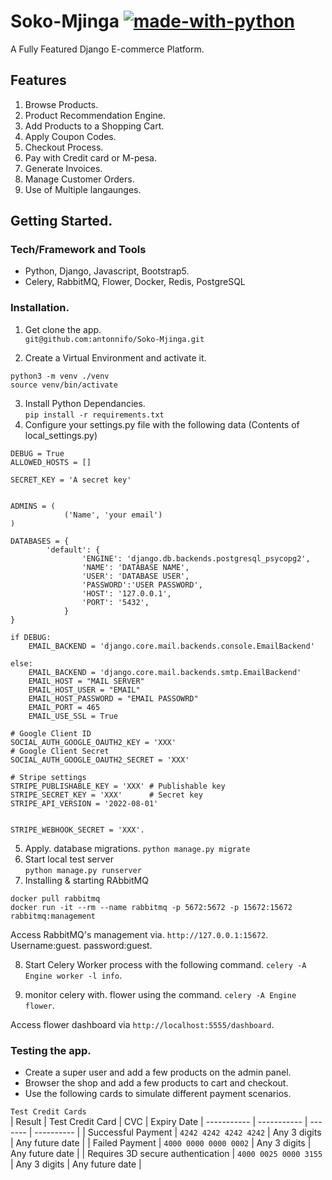 # Soko-Mjinga [![made-with-python](https://img.shields.io/badge/Made%20with-Python-1f425f.svg)](https://www.python.org/) 
A Fully Featured Django  E-commerce Platform. 

## Features
1. Browse Products.
2. Product Recommendation Engine. 
3. Add Products to a Shopping Cart. 
4. Apply Coupon Codes.  
5. Checkout Process.
6. Pay with Credit card or M-pesa. 
7. Generate Invoices. 
8. Manage Customer Orders. 
9. Use of Multiple langaunges. 

## Getting Started. 
### Tech/Framework and Tools  
- Python, Django, Javascript, Bootstrap5.  
- Celery, RabbitMQ, Flower, Docker, Redis, PostgreSQL

### Installation. 
1. Get clone the app.  
`git@github.com:antonnifo/Soko-Mjinga.git`  

2. Create a Virtual Environment and activate it.  

``` 
python3 -m venv ./venv 
source venv/bin/activate 
```
3. Install Python Dependancies.  
`pip install -r requirements.txt`
4. Configure your settings.py file with the following data (Contents of local_settings.py)

```
DEBUG = True
ALLOWED_HOSTS = []

SECRET_KEY = 'A secret key'


ADMINS = (
            ('Name', 'your email')
)

DATABASES = {
        'default': {
                'ENGINE': 'django.db.backends.postgresql_psycopg2',
                'NAME': 'DATABASE NAME',
                'USER': 'DATABASE USER',
                'PASSWORD':'USER PASSWORD',
                'HOST': '127.0.0.1',
                'PORT': '5432',
            }
}

if DEBUG:
    EMAIL_BACKEND = 'django.core.mail.backends.console.EmailBackend'

else:    
    EMAIL_BACKEND = 'django.core.mail.backends.smtp.EmailBackend' 
    EMAIL_HOST = "MAIL SERVER"
    EMAIL_HOST_USER = "EMAIL"
    EMAIL_HOST_PASSWORD = "EMAIL PASSOWRD"
    EMAIL_PORT = 465
    EMAIL_USE_SSL = True 

# Google Client ID
SOCIAL_AUTH_GOOGLE_OAUTH2_KEY = 'XXX'  
# Google Client Secret
SOCIAL_AUTH_GOOGLE_OAUTH2_SECRET = 'XXX'

# Stripe settings
STRIPE_PUBLISHABLE_KEY = 'XXX' # Publishable key
STRIPE_SECRET_KEY = 'XXX'      # Secret key
STRIPE_API_VERSION = '2022-08-01'


STRIPE_WEBHOOK_SECRET = 'XXX'. 
```

5. Apply. database migrations. 
`python manage.py migrate` 
6. Start local test server  
`python manage.py runserver` 
7. Installing & starting RAbbitMQ  
```
docker pull rabbitmq
docker run -it --rm --name rabbitmq -p 5672:5672 -p 15672:15672 rabbitmq:management
```
Access RabbitMQ's management via. 
`http://127.0.0.1:15672`. 
Username:guest. 
password:guest.  

8. Start Celery Worker process with the following command. 
`celery -A Engine worker -l info`.   

9. monitor celery with. flower using the command. 
`celery -A Engine flower`.   

Access flower dashboard via `http://localhost:5555/dashboard`. 
### Testing the app. 
- Create a super user and add a few products on the admin panel.
- Browser the shop and add a few products to cart and checkout.
- Use the following cards to simulate different payment scenarios.  
  
  
 
`Test Credit Cards `         
   | Result | Test Credit Card |  CVC | Expiry Date
| ----------- | ----------- | ------- | ---------- |
| Successful Payment | `4242 4242 4242 4242` | Any 3 digits | Any future date |
| Failed Payment | `4000 0000 0000 0002` | Any 3 digits | Any future date |
| Requires 3D secure authentication | `4000 0025 0000 3155` | Any 3 digits | Any future date |
